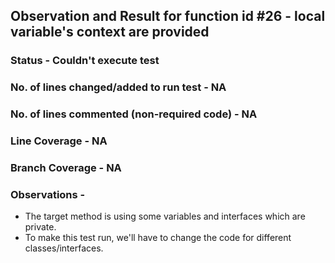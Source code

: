 ## Observation and Result for function id #26 - local variable's context are provided

### Status - Couldn't execute test

### No. of lines changed/added to run test - NA

### No. of lines commented (non-required code) - NA

### Line Coverage - NA

### Branch Coverage - NA

### Observations -
- The target method is using some variables and interfaces which are private.
- To make this test run, we'll have to change the code for different classes/interfaces.